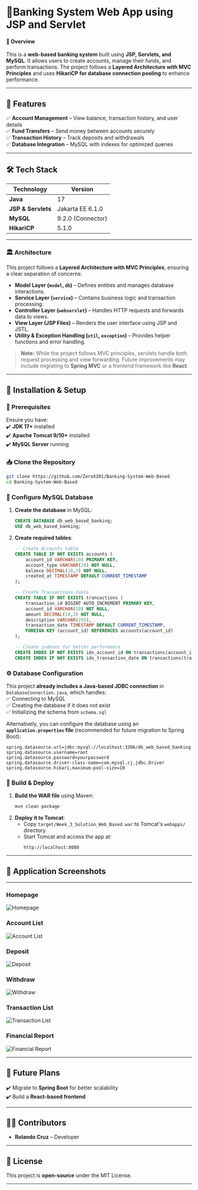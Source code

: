 # 🏦**Banking System Web App using JSP and Servlet**  

#### 📖 Overview  
This is a **web-based banking system** built using **JSP, Servlets, and MySQL**. It allows users to create accounts, manage their funds, and perform transactions. The project follows a **Layered Architecture with MVC Principles** and uses **HikariCP for database connection pooling** to enhance performance.  

---

## 🚀 Features  
✅ **Account Management** – View balance, transaction history, and user details  
✅ **Fund Transfers** – Send money between accounts securely  
✅ **Transaction History** – Track deposits and withdrawals  
✅ **Database Integration** – MySQL with indexes for optimized queries  

---

## 🛠️ Tech Stack  
| Technology      | Version  |
|----------------|----------|
| **Java**       | 17       |
| **JSP & Servlets** | Jakarta EE 6.1.0 |
| **MySQL**      | 9.2.0 (Connector) |
| **HikariCP**   | 5.1.0    |

---

### 🏛 Architecture  

This project follows a **Layered Architecture with MVC Principles**, ensuring a clear separation of concerns:  

- **Model Layer (`model`, `db`)** – Defines entities and manages database interactions.  
- **Service Layer (`service`)** – Contains business logic and transaction processing.  
- **Controller Layer (`webservlet`)** – Handles HTTP requests and forwards data to views.  
- **View Layer (JSP Files)** – Renders the user interface using JSP and JSTL.  
- **Utility & Exception Handling (`util`, `exception`)** – Provides helper functions and error handling.  

> **Note:** While the project follows MVC principles, servlets handle both request processing and view forwarding. Future improvements may include migrating to **Spring MVC** or a frontend framework like **React**.  

---


## 🔧 Installation & Setup  

### 📌 Prerequisites  
Ensure you have:  
✔️ **JDK 17+** installed  
✔️ **Apache Tomcat 9/10+** installed  
✔️ **MySQL Server** running  

### 📥 Clone the Repository  
```sh
git clone https://github.com/ZeroXZ01/Banking-System-Web-Based
cd Banking-System-Web-Based
```

### 📌 Configure MySQL Database  
1. **Create the database** in MySQL:  
   ```sql
   CREATE DATABASE db_web_based_banking;
   USE db_web_based_banking;
   ```
2. **Create required tables**:
   ```sql
   -- Create Accounts table
   CREATE TABLE IF NOT EXISTS accounts (
       account_id VARCHAR(10) PRIMARY KEY,
       account_type VARCHAR(20) NOT NULL,
       balance DECIMAL(10,2) NOT NULL,
       created_at TIMESTAMP DEFAULT CURRENT_TIMESTAMP
   );

   -- Create Transactions table
   CREATE TABLE IF NOT EXISTS transactions (
       transaction_id BIGINT AUTO_INCREMENT PRIMARY KEY,
       account_id VARCHAR(10) NOT NULL,
       amount DECIMAL(10,2) NOT NULL,
       description VARCHAR(255),
       transaction_date TIMESTAMP DEFAULT CURRENT_TIMESTAMP,
       FOREIGN KEY (account_id) REFERENCES accounts(account_id)
   );

   -- Create indexes for better performance
   CREATE INDEX IF NOT EXISTS idx_account_id ON transactions(account_id);
   CREATE INDEX IF NOT EXISTS idx_transaction_date ON transactions(transaction_date);
   ```
### ⚙️ Database Configuration  

This project **already includes a Java-based JDBC connection** in `DatabaseConnection.java`, which handles:  
✅ Connecting to MySQL  
✅ Creating the database if it does not exist  
✅ Initializing the schema from `schema.sql`  

Alternatively, you can configure the database using an **`application.properties` file** (recommended for future migration to Spring Boot):  

```
spring.datasource.url=jdbc:mysql://localhost:3306/db_web_based_banking
spring.datasource.username=root
spring.datasource.password=yourpassword
spring.datasource.driver-class-name=com.mysql.cj.jdbc.Driver
spring.datasource.hikari.maximum-pool-size=10
```


### 🚀 Build & Deploy  
1. **Build the WAR file** using Maven:  
   ```sh
   mvn clean package
   ```
2. **Deploy it to Tomcat**:  
   - Copy `target/Week_3_Solution_Web_Based.war` to Tomcat's `webapps/` directory.  
   - Start Tomcat and access the app at:  
     ```
     http://localhost:8080
     ```

---

## 📌 Application Screenshots  
---
### Homepage
![Homepage](src/main/webapp/images/Homepage.png)

### Account List
![Account List](src/main/webapp/images/Account-List.png)

### Deposit
![Deposit](src/main/webapp/images/Deposit.png)

### Withdraw
![Withdraw](src/main/webapp/images/Withdraw.png)

### Transaction List
![Transaction List](src/main/webapp/images/Transaction-List.png)

### Financial Report
![Financial Report](src/main/webapp/images/Financial-Report.png)



---

## 📌 Future Plans  
✔️ Migrate to **Spring Boot** for better scalability   
✔️ Build a **React-based frontend**  

---

## 👨‍💻 Contributors  
- **Rolando Cruz** – Developer  

---

## 📜 License  
This project is **open-source** under the MIT License.  

---

